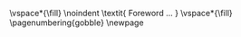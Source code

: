 <!-- This page is for an official declaration. -->


\vspace*{\fill}
\noindent
\textit{
Foreword ...
}
\vspace*{\fill}
\pagenumbering{gobble}
\newpage
